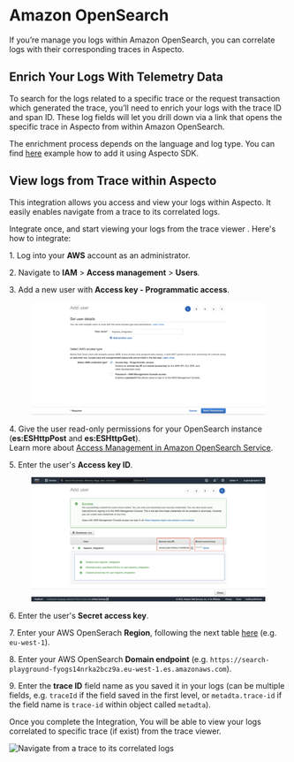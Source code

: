 # Amazon OpenSearch

If you’re manage you logs within Amazon OpenSearch, you can correlate logs with their corresponding traces in Aspecto.

## Enrich Your Logs With Telemetry Data

To search for the logs related to a specific trace or the request transaction which generated the trace, you’ll need to enrich your logs with the trace ID and span ID. These log fields will let you drill down via a link that opens the specific trace in Aspecto from within Amazon OpenSearch.

The enrichment process depends on the language and log type. You can find [here](../../../send-tracing-data-to-aspecto/aspecto-sdk/nodejs/customize-defaults/logs-correlation.md) example how to add it using Aspecto SDK.

## View logs from Trace within Aspecto <a href="#correlating-logs-and-traces" id="correlating-logs-and-traces"></a>

This integration allows you access and view your logs within Aspecto. It easily enables navigate from a trace to its correlated logs.

Integrate once, and start viewing your logs from the trace viewer . Here's how to integrate:

1\. Log into your **AWS** account as an administrator.

2\. Navigate to **IAM** > **Access management** > **Users**_._

3\. Add a new user with **Access key - Programmatic access**.

<figure><img src="../../../.gitbook/assets/Aws.png" alt=""><figcaption></figcaption></figure>

4\. Give the user read-only permissions for your OpenSearch instance (**es:ESHttpPost** and **es:ESHttpGet**). \
Learn more about [Access Management in Amazon OpenSearch Service](https://docs.aws.amazon.com/opensearch-service/latest/developerguide/ac.html).

5\. Enter the user's **Access key ID**.

<figure><img src="../../../.gitbook/assets/AWS new user.png" alt=""><figcaption></figcaption></figure>

6\. Enter the user's **Secret access key**.

7\. Enter your AWS OpenSerach **Region**, following the next table [here](https://docs.aws.amazon.com/AmazonRDS/latest/UserGuide/Concepts.RegionsAndAvailabilityZones.html#Concepts.RegionsAndAvailabilityZones.Regions) (e.g. `eu-west-1`).

8\. Enter your AWS OpenSearch **Domain endpoint** (e.g. `https://search-playground-fyogs14nrka2bcz9a.eu-west-1.es.amazonaws.com`).

9\. Enter the **trace ID** field name as you saved it in your logs (can be multiple fields, e.g. `traceId` if the field saved in the first level, or `metadta.trace-id` if the field name is `trace-id` within object called `metadta`).

Once you complete the Integration, You will be able to view your logs correlated to specific trace (if exist) from the trace viewer.

![Navigate from a trace to its correlated logs](../../../.gitbook/assets/Logs-metrics-integration-w-warning-compressed.gif)
